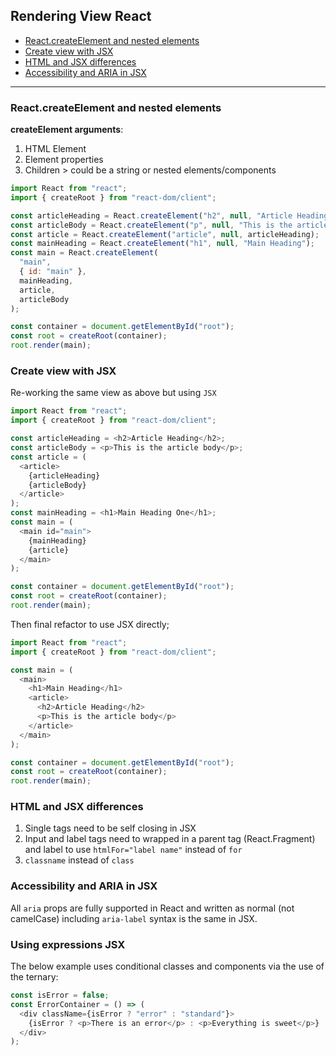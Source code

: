 ## Rendering View React

- [React.createElement and nested elements](#React.createElement-and-nested-elements)
- [Create view with JSX](#Create-view-with-JSX)
- [HTML and JSX differences](#HTML-and-JSX-differences)
- [Accessibility and ARIA in JSX](#Accessibility-and-ARIA-in-JSX)

---

### React.createElement and nested elements

**createElement arguments**:

1. HTML Element
2. Element properties
3. Children > could be a string or nested elements/components

```js
import React from "react";
import { createRoot } from "react-dom/client";

const articleHeading = React.createElement("h2", null, "Article Heading");
const articleBody = React.createElement("p", null, "This is the article body");
const article = React.createElement("article", null, articleHeading);
const mainHeading = React.createElement("h1", null, "Main Heading");
const main = React.createElement(
  "main",
  { id: "main" },
  mainHeading,
  article,
  articleBody
);

const container = document.getElementById("root");
const root = createRoot(container);
root.render(main);
```

### Create view with JSX

Re-working the same view as above but using `JSX`

```js
import React from "react";
import { createRoot } from "react-dom/client";

const articleHeading = <h2>Article Heading</h2>;
const articleBody = <p>This is the article body</p>;
const article = (
  <article>
    {articleHeading}
    {articleBody}
  </article>
);
const mainHeading = <h1>Main Heading One</h1>;
const main = (
  <main id="main">
    {mainHeading}
    {article}
  </main>
);

const container = document.getElementById("root");
const root = createRoot(container);
root.render(main);
```

Then final refactor to use JSX directly;

```js
import React from "react";
import { createRoot } from "react-dom/client";

const main = (
  <main>
    <h1>Main Heading</h1>
    <article>
      <h2>Article Heading</h2>
      <p>This is the article body</p>
    </article>
  </main>
);

const container = document.getElementById("root");
const root = createRoot(container);
root.render(main);
```

### HTML and JSX differences

1. Single tags need to be self closing in JSX
2. Input and label tags need to wrapped in a parent tag (React.Fragment) and label to use `htmlFor="label name"` instead of `for`
3. `classname` instead of `class`

### Accessibility and ARIA in JSX

All `aria` props are fully supported in React and written as normal (not camelCase) including `aria-label` syntax is the same in JSX.

### Using expressions JSX

The below example uses conditional classes and components via the use of the ternary:

```js
const isError = false;
const ErrorContainer = () => (
  <div className={isError ? "error" : "standard"}>
    {isError ? <p>There is an error</p> : <p>Everything is sweet</p>}
  </div>
);
```
